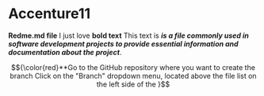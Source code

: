 # Accenture11
**Redme.md file**     I just love **bold text**  This text is ___is a file commonly used in software development projects to provide essential information and documentation about the project___. 

$${\color{red}**Go to the GitHub repository where you want to create the branch Click on the "Branch" dropdown menu, located above the file list on the left side of the }$$




















